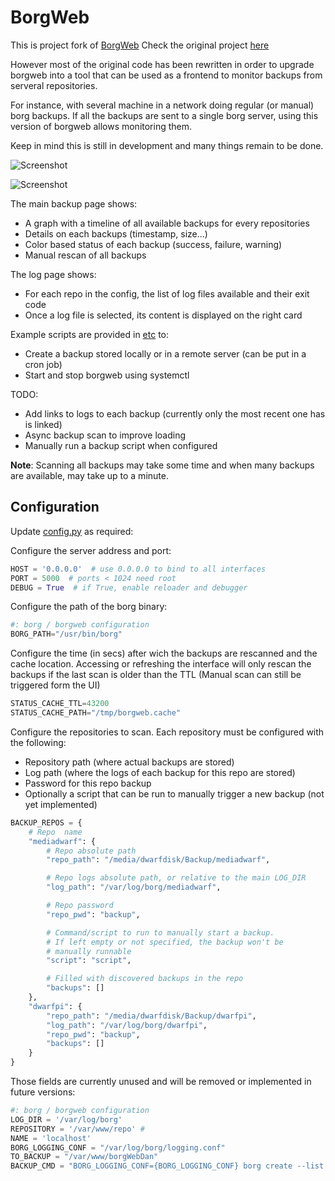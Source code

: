 # BorgWeb

This is project fork of [BorgWeb](https://borgweb.readthedocs.io)
Check the original project [here](https://github.com/borgbackup/borgweb)

However most of the original code has been rewritten in order to upgrade borgweb into a tool that can be used as a frontend to monitor backups from serveral repositories.

For instance, with several machine in a network doing regular (or manual) borg backups.
If all the backups are sent to a single borg server, using this version of borgweb allows monitoring them.

Keep in mind this is still in development and many things remain to be done.

![Screenshot](https://github.com/vche/borgweb/blob/master/etc/borgweb-vche.png)

![Screenshot](https://github.com/vche/borgweb/blob/master/etc/borgweb-logs-vche.png)

The main backup page shows:
* A graph with a timeline of all available backups for every repositories
* Details on each backups (timestamp, size...)
* Color based status of each backup (success, failure, warning)
* Manual rescan of all backups

The log page shows:
* For each repo in the config, the list of log files available and their exit code
* Once a log file is selected, its content is displayed on the right card

Example scripts are provided in [etc](https://github.com/vche/borgweb/tree/master/etc) to:
* Create a backup stored locally or in a remote server (can be put in a cron job)
* Start and stop borgweb using systemctl


TODO:
* Add links to logs to each backup (currently only the most recent one has is linked)
* Async backup scan to improve loading
* Manually run a backup script when configured

**Note**: Scanning all backups may take some time and when many backups are available, may take up to a minute.

## Configuration

Update [config.py](https://github.com/vche/borgweb/blob/master/borgweb/config.py) as required:

Configure the server address and port:
```python
HOST = '0.0.0.0'  # use 0.0.0.0 to bind to all interfaces
PORT = 5000  # ports < 1024 need root
DEBUG = True  # if True, enable reloader and debugger
```

Configure the path of the borg binary:
```python
#: borg / borgweb configuration
BORG_PATH="/usr/bin/borg"
```

Configure the time (in secs) after wich the backups are rescanned and the cache location.
Accessing or refreshing the interface will only rescan the backups if the last scan is older than the TTL (Manual scan can still be triggered form the UI)
```python
STATUS_CACHE_TTL=43200
STATUS_CACHE_PATH="/tmp/borgweb.cache"
```

Configure the repositories to scan.
Each repository must be configured with the following:
* Repository path (where actual backups are stored)
* Log path (where the logs of each backup for this repo are stored)
* Password for this repo backup
* Optionally a script that can be run to manually trigger a new backup (not yet implemented)

```python
BACKUP_REPOS = {
    # Repo  name
    "mediadwarf": {
        # Repo absolute path
        "repo_path": "/media/dwarfdisk/Backup/mediadwarf",

        # Repo logs absolute path, or relative to the main LOG_DIR
        "log_path": "/var/log/borg/mediadwarf",

        # Repo password
        "repo_pwd": "backup",

        # Command/script to run to manually start a backup.
        # If left empty or not specified, the backup won't be
        # manually runnable
        "script": "script",

        # Filled with discovered backups in the repo
        "backups": []
    },
    "dwarfpi": {
        "repo_path": "/media/dwarfdisk/Backup/dwarfpi",
        "log_path": "/var/log/borg/dwarfpi",
        "repo_pwd": "backup",
        "backups": []
    }
}
```

Those fields are currently unused and will be removed or implemented in future versions:
```python
#: borg / borgweb configuration
LOG_DIR = '/var/log/borg'
REPOSITORY = '/var/www/repo' #
NAME = 'localhost'
BORG_LOGGING_CONF = "/var/log/borg/logging.conf"
TO_BACKUP = "/var/www/borgWebDan"
BACKUP_CMD = "BORG_LOGGING_CONF={BORG_LOGGING_CONF} borg create --list --stats --show-version --show-rc {REPOSITORY}::{NAME}-{LOCALTIME} {TO_BACKUP} >{LOG_DIR}/test/{NAME}-{LOCALTIME} 2>&1 </dev/null"
```
